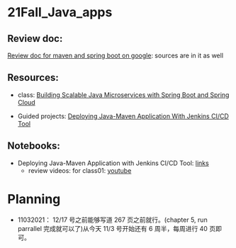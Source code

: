# 21Fall_Java_apps

## Review doc:

[Review doc for maven and spring boot on google](https://docs.google.com/document/d/1pt-XgUzorwn7XqqC_bdDw7Cc91t6Plz1-WyU_N80GDg/edit?usp=sharing): sources are in it as well

## Resources:

- class: [Building Scalable Java Microservices with Spring Boot and Spring Cloud](https://www.coursera.org/learn/google-cloud-java-spring#syllabus)

- Guided projects: [Deploying Java-Maven Application With Jenkins CI/CD Tool](https://www.coursera.org/projects/deploying-java-maven-application-with-jenkins-ci-cd-tool)

## Notebooks:

- Deploying Java-Maven Application with Jenkins CI/CD Tool: [links](https://docs.google.com/document/d/1KQwPLDfIhPH6poyEzxWbOUnxAwtJGtaLVX-cwfaQrCo/edit#)
  - review videos: for class01: [youtube](https://youtu.be/y5lS-_8H43I)

# Planning

- 11032021：
  12/17 号之前能够写道 267 页之前就行。(chapter 5, run parrallel 完成就可以了)从今天 11/3 号开始还有 6 周半，每周进行 40 页即可。
